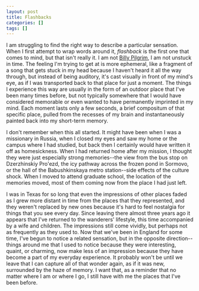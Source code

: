 ```yaml
---
layout: post
title: Flashbacks
categories: []
tags: []
---
```

I am struggling to find the right way to describe a particular sensation.  When I first attempt to wrap words around it, *flashback* is the first one that comes to mind, but that isn't really it.  I am not [Billy Pilgrim][1], I am not unstuck in time.  The feeling I'm trying to get at is more ephemeral, like a fragment of a song that gets stuck in my head because I haven't heard it all the way through, but instead of being auditory, it's cast visually in front of my mind's eye, as if I was transported back to that place for just a moment.  The things I experience this way are usually in the form of an outdoor place that I've been many times before, but not typically somewhere that I would have considered memorable or even wanted to have permanently imprinted in my mind.  Each moment lasts only a few seconds, a brief compositum of that specific place, pulled from the recesses of my brain and instantaneously painted back into my short-term memory.

I don't remember when this all started.  It might have been when I was a missionary in Russia, when I closed my eyes and saw my home or the campus where I had studied, but back then I certainly would have written it off as homesickness.  When I had returned home after my mission, I thought they were just especially strong memories--the view from the bus stop on Dzerzhinskiy Pro'ezd, the icy pathway across the frozen pond in Sormovo, or the hall of the Babushkinskaya metro station--side effects of the culture shock.  When I moved to attend graduate school, the location of the memories moved, most of them coming now from the place I had just left.

I was in Texas for so long that even the impressions of other places faded as I grew more distant in time from the places that they represented, and they weren't replaced by new ones because it's hard to feel nostalgia for things that you see every day.  Since leaving there almost three years ago it appears that I've returned to the wanderers' lifestyle, this time accompanied by a wife and children.  The impressions still come vividly, but perhaps not as frequently as they used to.  Now that we've been in England for some time, I've begun to notice a related sensation, but in the opposite direction--things around me that I used to notice because they were interesting, quaint, or charming, now make less of an impression because they have become a part of my everyday experience.  It probably won't be until we leave that I can capture all of that wonder again, as if it was new, surrounded by the haze of memory.  I want that, as a reminder that no matter where I am or where I go, I still have with me the places that I've been before.

[1]: http://en.wikipedia.org/wiki/Billy_Pilgrim